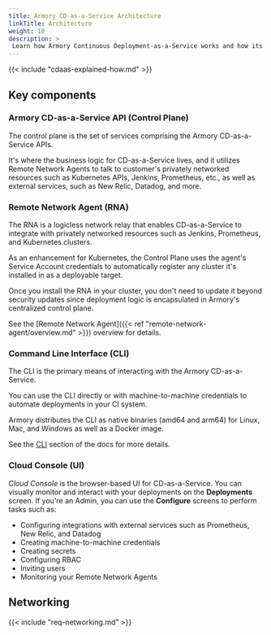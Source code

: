 ```yaml
---
title: Armory CD-as-a-Service Architecture
linkTitle: Architecture
weight: 10
description: >
 Learn how Armory Continuous Deployment-as-a-Service works and how its key components orchestrate continuous deployment to your Kubernetes clusters.
---
```


{{< include "cdaas-explained-how.md" >}}

## Key components

### Armory CD-as-a-Service API (Control Plane)
The control plane is the set of services comprising the Armory CD-as-a-Service APIs.

It's where the business logic for CD-as-a-Service lives, and it utilizes Remote Network Agents to talk to customer's privately networked resources such as Kubernetes APIs, Jenkins, Prometheus, etc., as well as external services, such as New Relic, Datadog, and more.

### Remote Network Agent (RNA)

The RNA is a logicless network relay that enables CD-as-a-Service to integrate with privately networked resources such as Jenkins, Prometheus, and Kubernetes clusters.

As an enhancement for Kubernetes, the Control Plane uses the agent's Service Account credentials to automatically register any cluster it's installed in as a deployable target.

Once you install the RNA in your cluster, you don't need to update it beyond security updates since deployment logic is encapsulated in Armory's centralized control plane.

See the [Remote Network Agent]({{< ref "remote-network-agent/overview.md" >}}) overview for details.


### Command Line Interface (CLI)

The CLI is the primary means of interacting with the Armory CD-as-a-Service.

You can use the CLI directly or with machine-to-machine credentials to automate deployments in your CI system.

Armory distributes the CLI as native binaries (amd64 and arm64) for Linux, Mac, and Windows as well as a Docker image.

See the [CLI](/cli) section of the docs for more details.

### Cloud Console (UI)

_Cloud Console_ is the browser-based UI for CD-as-a-Service. You can visually monitor and interact with your deployments on the **Deployments** screen. If you're an Admin, you can use the **Configure** screens to perform tasks such as:

 - Configuring integrations with external services such as Prometheus, New Relic, and Datadog
 - Creating machine-to-machine credentials
 - Creating secrets
 - Configuring RBAC
 - Inviting users
 - Monitoring your Remote Network Agents

## Networking

{{< include "req-networking.md" >}}
